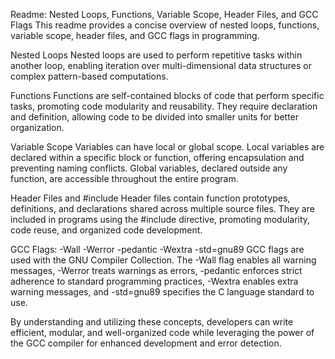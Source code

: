 Readme: Nested Loops, Functions, Variable Scope, Header Files, and GCC Flags
This readme provides a concise overview of nested loops, functions, variable scope, header files, and GCC flags in programming.

Nested Loops
Nested loops are used to perform repetitive tasks within another loop, enabling iteration over multi-dimensional data structures or complex pattern-based computations.

Functions
Functions are self-contained blocks of code that perform specific tasks, promoting code modularity and reusability. They require declaration and definition, allowing code to be divided into smaller units for better organization.

Variable Scope
Variables can have local or global scope. Local variables are declared within a specific block or function, offering encapsulation and preventing naming conflicts. Global variables, declared outside any function, are accessible throughout the entire program.

Header Files and #include
Header files contain function prototypes, definitions, and declarations shared across multiple source files. They are included in programs using the #include directive, promoting modularity, code reuse, and organized code development.

GCC Flags: -Wall -Werror -pedantic -Wextra -std=gnu89
GCC flags are used with the GNU Compiler Collection. The -Wall flag enables all warning messages, -Werror treats warnings as errors, -pedantic enforces strict adherence to standard programming practices, -Wextra enables extra warning messages, and -std=gnu89 specifies the C language standard to use.

By understanding and utilizing these concepts, developers can write efficient, modular, and well-organized code while leveraging the power of the GCC compiler for enhanced development and error detection.
